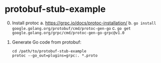 # protobuf-stub-example

0. Install protoc
    a. https://grpc.io/docs/protoc-installation/
    b. `go install google.golang.org/protobuf/cmd/protoc-gen-go`
    c. `go get google.golang.org/grpc/cmd/protoc-gen-go-grpc@v1.0`
1. Generate Go code from protobuf:

    ```
    cd /path/to/protobuf-stub-example
    protoc --go_out=plugins=grpc:. *.proto
    ```